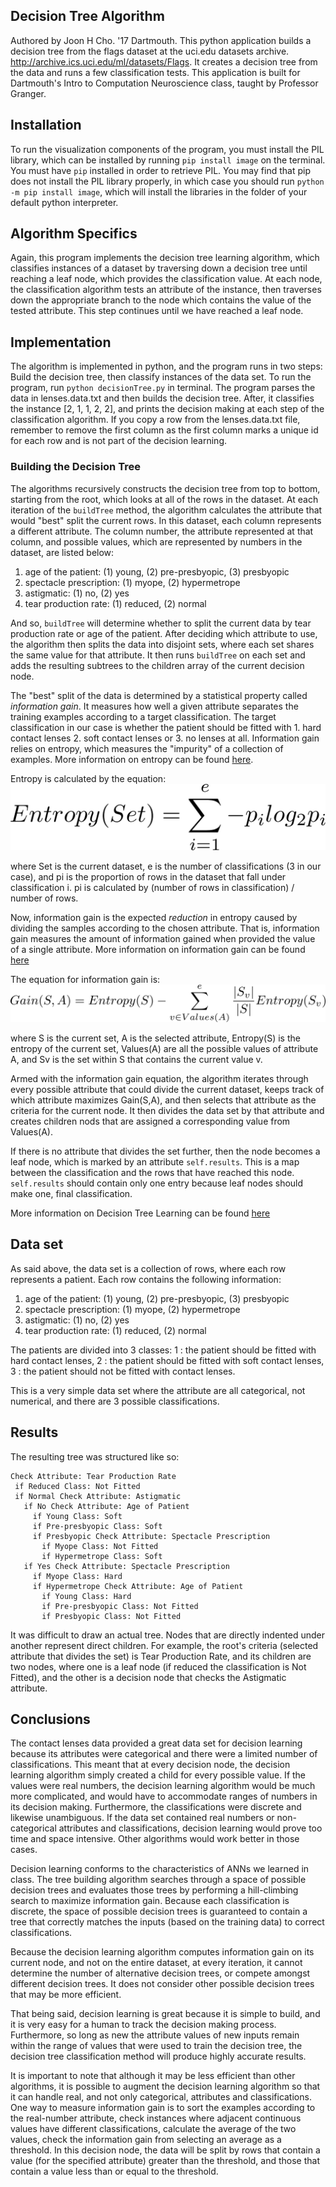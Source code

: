 ## Decision Tree Algorithm

Authored by Joon H Cho. '17 Dartmouth.
This python application builds a decision tree from the flags dataset at the uci.edu datasets archive. http://archive.ics.uci.edu/ml/datasets/Flags. It creates a decision tree from the data and runs a few classification tests. This application is built for Dartmouth's Intro to Computation Neuroscience class, taught by Professor Granger.

## Installation

To run the visualization components of the program, you must install the PIL library, which can be installed by running `pip install image` on the terminal. You must have `pip` installed in order to retrieve PIL. You may find that pip does not install the PIL library properly, in which case you should run `python -m pip install image`, which will install the libraries in the folder of your default python interpreter.

## Algorithm Specifics

Again, this program implements the decision tree learning algorithm, which classifies instances of a dataset by traversing down a decision tree until reaching a leaf node, which provides the classification value. At each node, the classification algorithm tests an attribute of the instance, then traverses down the appropriate branch to the node which contains the value of the tested attribute. This step continues until we have reached a leaf node.

## Implementation

The algorithm is implemented in python, and the program runs in two steps: Build the decision tree, then classify instances of the data set. To run the program, run `python decisionTree.py` in terminal. The program parses the data in lenses.data.txt and then builds the decision tree. After, it classifies the instance [2,  1,  1,  2,  2], and prints the decision making at each step of the classification algorithm. If you copy a row from the lenses.data.txt file, remember to remove the first column as the first column marks a unique id for each row and is not part of the decision learning.

### Building the Decision Tree

The algorithms recursively constructs the decision tree from top to bottom, starting from the root, which looks at all of the rows in the dataset. At each iteration of the `buildTree` method, the algorithm calculates the attribute that would "best" split the current rows. In this dataset, each column represents a different attribute. The column number, the attribute represented at that column, and possible values, which are represented by numbers in the dataset, are listed below:
1. age of the patient: (1) young, (2) pre-presbyopic, (3) presbyopic
2. spectacle prescription:  (1) myope, (2) hypermetrope
3. astigmatic:     (1) no, (2) yes
4. tear production rate:  (1) reduced, (2) normal

And so, `buildTree` will determine whether to split the current data by tear production rate or age of the patient. After deciding which attribute to use, the algorithm then splits the data into disjoint sets, where each set shares the same value for that attribute. It then runs `buildTree` on each set and adds the resulting subtrees to the children array of the current decision node.

The "best" split of the data is determined by a statistical property called *information gain*. It measures how well a given attribute separates the training examples according to a target classification. The target classification in our case is whether the patient should be fitted with 1. hard contact lenses 2. soft contact lenses or 3. no lenses at all. Information gain relies on entropy, which measures the "impurity" of a collection of examples. More information on entropy can be found [here](https://en.wikipedia.org/wiki/Entropy).

Entropy is calculated by the equation:
![description](entropy.png)

where Set is the current dataset, e is the number of classifications (3 in our case), and pi is the proportion of rows in the dataset that fall under classification i. pi is calculated by (number of rows in classification) / number of rows.

Now, information gain is the expected *reduction* in entropy caused by dividing the samples according to the chosen attribute. That is, information gain measures the amount of information gained when provided the value of a single attribute. More information on information gain can be found [here](https://en.wikipedia.org/wiki/Information_gain_in_decision_trees)

The equation for information gain is:
![description](Gain.png)

where S is the current set, A is the selected attribute, Entropy(S) is the entropy of the current set, Values(A) are all the possible values of attribute A, and Sv is the set within S that contains the current value v.

Armed with the information gain equation, the algorithm iterates through every possible attribute that could divide the current dataset, keeps track of which attribute maximizes Gain(S,A), and then selects that attribute as the criteria for the current node. It then divides the data set by that attribute and creates children nods that  are assigned a corresponding value from Values(A).

If there is no attribute that divides the set further, then the node becomes a leaf node, which is marked by an attribute `self.results`. This is a map between the classification and the rows that have reached this node. `self.results` should contain only one entry because leaf nodes should make one, final classification.

More information on Decision Tree Learning can be found [here](https://www.cs.princeton.edu/courses/archive/spring07/cos424/papers/mitchell-dectrees.pdf)

## Data set

As said above, the data set is a collection of rows, where each row represents a patient. Each row contains the following information:
1. age of the patient: (1) young, (2) pre-presbyopic, (3) presbyopic
2. spectacle prescription:  (1) myope, (2) hypermetrope
3. astigmatic:     (1) no, (2) yes
4. tear production rate:  (1) reduced, (2) normal

The patients are divided into 3 classes:
 1 : the patient should be fitted with hard contact lenses,
 2 : the patient should be fitted with soft contact lenses,
 3 : the patient should not be fitted with contact lenses.

This is a very simple data set where the attribute are all categorical, not numerical, and there are 3 possible classifications.

## Results

The resulting tree was structured like so:

```
Check Attribute: Tear Production Rate
 if Reduced Class: Not Fitted
 if Normal Check Attribute: Astigmatic
   if No Check Attribute: Age of Patient
     if Young Class: Soft
     if Pre-presbyopic Class: Soft
     if Presbyopic Check Attribute: Spectacle Prescription
       if Myope Class: Not Fitted
       if Hypermetrope Class: Soft
   if Yes Check Attribute: Spectacle Prescription
     if Myope Class: Hard
     if Hypermetrope Check Attribute: Age of Patient
       if Young Class: Hard
       if Pre-presbyopic Class: Not Fitted
       if Presbyopic Class: Not Fitted
```

It was difficult to draw an actual tree. Nodes that are directly indented under another represent direct children. For example, the root's criteria (selected attribute that divides the set) is Tear Production Rate, and its children are two nodes, where one is a leaf node (if reduced the classification is Not Fitted), and the other is a decision node that checks the Astigmatic attribute.

## Conclusions

The contact lenses data provided a great data set for decision learning because its attributes were categorical and there were a limited number of classifications. This meant that at every decision node, the decision learning algorithm simply created a child for every possible value. If the values were real numbers, the decision learning algorithm would be much more complicated, and would have to accommodate ranges of numbers in its decision making. Furthermore, the classifications were discrete and likewise unambiguous. If the data set contained real numbers or non-categorical attributes and classifications, decision learning would prove too time and space intensive. Other algorithms would work better in those cases.

Decision learning conforms to the characteristics of ANNs we learned in class. The tree building algorithm searches through a space of possible decision trees and evaluates those trees by performing a hill-climbing search to maximize information gain. Because each classification is discrete, the space of possible decision trees is guaranteed to contain a tree that correctly matches the inputs (based on the training data) to correct classifications.

Because the decision learning algorithm computes information gain on its current node, and not on the entire dataset, at every iteration, it cannot determine the number of alternative decision trees, or compete amongst different decision trees. It does not consider other possible decision trees that may be more efficient.

That being said, decision learning is great because it is simple to build, and it is very easy for a human to track the decision making process. Furthermore, so long as new the attribute values of new inputs remain within the range of values that were used to train the decision tree, the decision tree classification method will produce highly accurate results.

It is important to note that although it may be less efficient than other algorithms, it is possible to augment the decision learning algorithm so that it can handle real, and not only categorical, attributes and classifications. One way to measure information gain is to sort the examples according to the real-number attribute, check instances where adjacent continuous values have different classifications, calculate the average of the two values, check the information gain from selecting an average as a threshold. In this decision node, the data will be split by rows that contain a value (for the specified attribute) greater than the threshold, and those that contain a value less than or equal to the threshold.
